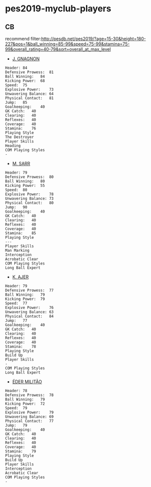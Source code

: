 # pes2019-myclub-players
## CB
recommend filter:http://pesdb.net/pes2019/?age=15-30&height=180-227&pos=1&ball_winning=85-99&speed=75-99&stamina=75-99&overall_rating=40-79&sort=overall_at_max_level

* [J. GNAGNON](http://pesdb.net/pes2019/?id=110526)
```
Header:	84
Defensive Prowess:	81
Ball Winning:	84
Kicking Power:	68
Speed:	75
Explosive Power:	73
Unwavering Balance:	64
Physical Contact:	81
Jump:	85
Goalkeeping:	40
GK Catch:	40
Clearing:	40
Reflexes:	40
Coverage:	40
Stamina:	76
Playing Style
The Destroyer
Player Skills
Heading
COM Playing Styles
-
```

* [M. SARR](http://pesdb.net/pes2019/?id=114196)
```
Header:	79
Defensive Prowess:	80
Ball Winning:	80
Kicking Power:	55
Speed:	80
Explosive Power:	78
Unwavering Balance:	73
Physical Contact:	80
Jump:	90
Goalkeeping:	40
GK Catch:	40
Clearing:	40
Reflexes:	40
Coverage:	40
Stamina:	85
Playing Style
---
Player Skills
Man Marking
Interception
Acrobatic Clear
COM Playing Styles
Long Ball Expert
```
* [K. AJER](http://pesdb.net/pes2019/?id=121422)
```
Header:	79
Defensive Prowess:	77
Ball Winning:	79
Kicking Power:	79
Speed:	77
Explosive Power:	76
Unwavering Balance:	63
Physical Contact:	84
Jump:	77
Goalkeeping:	40
GK Catch:	40
Clearing:	40
Reflexes:	40
Coverage:	40
Stamina:	78
Playing Style
Build Up
Player Skills
-
COM Playing Styles
Long Ball Expert
```
* [ÉDER MILITÃO](http://pesdb.net/pes2019/?id=113525)
```
Header:	78
Defensive Prowess:	78
Ball Winning:	79
Kicking Power:	72
Speed:	79
Explosive Power:	79
Unwavering Balance:	69
Physical Contact:	77
Jump:	79
Goalkeeping:	40
GK Catch:	40
Clearing:	40
Reflexes:	40
Coverage:	40
Stamina:	79
Playing Style
Build Up
Player Skills
Interception
Acrobatic Clear
COM Playing Styles
-
```




